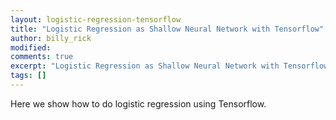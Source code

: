 ```yaml
---
layout: logistic-regression-tensorflow
title: "Logistic Regression as Shallow Neural Network with Tensorflow"
author: billy_rick
modified:
comments: true
excerpt: "Logistic Regression as Shallow Neural Network with Tensorflow"
tags: []
---
```


Here we show how to do logistic regression using Tensorflow. 